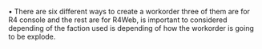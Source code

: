 
• There are six different ways to create a workorder three of them are for R4 console and the rest are for R4Web, is important to considered depending of the faction used is depending of how the workorder is going to be explode.





